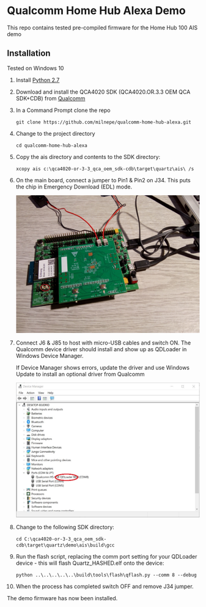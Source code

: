 # Qualcomm Home Hub Alexa Demo
This repo contains tested pre-compiled firmware for the Home Hub 100 AIS demo

## Installation
Tested on Windows 10

1. Install [Python 2.7](https://www.python.org)

1. Download and install the QCA4020 SDK (QCA4020.OR.3.3 OEM QCA SDK+CDB) from [Qualcomm](https://www.qualcomm.com/products/qca4020/software)

1. In a Command Prompt clone the repo

	```
	git clone https://github.com/milnepe/qualcomm-home-hub-alexa.git
	```

1. Change to the project directory

	```
	cd qualcomm-home-hub-alexa
	```

1. Copy the ais directory and contents to the SDK directory:

	```
	xcopy ais c:\qca4020-or-3-3_qca_oem_sdk-cdb\target\quartz\ais\ /s
	```

1. On the main board, connect a jumper to Pin1 & Pin2 on J34. This puts the chip in Emergency Download (EDL) mode.

	![Home Hub 100 EDL Mode](img/home_hub_100_EDL.jpg)

1. Connect J6 & J85 to host with micro-USB cables and switch ON. The Qualcomm device driver should install and show up as QDLoader in Windows Device Manager.

	If Device Manager shows errors, update the driver and use Windows Update to install an optional driver from Qualcomm

	![QDLoader in Drvice Manager](img/qdloader.jpg)

1. Change to the following SDK directory:

	```
	cd C:\qca4020-or-3-3_qca_oem_sdk-cdb\target\quartz\demo\ais\build\gcc
	```

1. Run the flash script, replacing the comm port setting for your QDLoader device - this will flash Quartz_HASHED.elf onto the device:

	```
	python ..\..\..\..\..\build\tools\flash\qflash.py --comm 8 --debug
	```

1. When the process has completed switch OFF and remove J34 jumper.

The demo firmware has now been installed.
